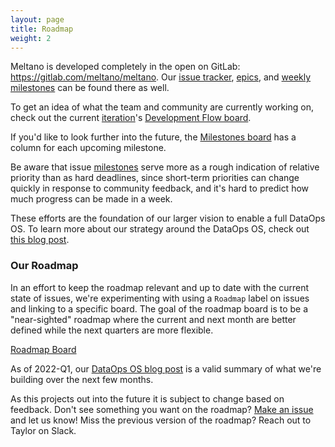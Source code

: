 ```yaml
---
layout: page
title: Roadmap
weight: 2
---
```


Meltano is developed completely in the open on GitLab: <https://gitlab.com/meltano/meltano>. Our [issue tracker](https://gitlab.com/groups/meltano/-/issues), [epics](https://gitlab.com/groups/meltano/-/epics), and [weekly milestones](https://gitlab.com/groups/meltano/-/milestones) can be found there as well.

To get an idea of what the team and community are currently working on, check out the current [iteration](/company/using-gitlab#iterations)'s [Development Flow board](https://gitlab.com/groups/meltano/-/boards/536761?scope=all&utf8=%E2%9C%93&milestone_title=%23upcoming).

If you'd like to look further into the future, the [Milestones board](https://gitlab.com/groups/meltano/-/boards/536761?not[label_name][]=valuestream::Business+Operation&not[label_name][]=kind::Non-Product&iteration_id=Current) has a column for each upcoming milestone.

Be aware that issue [milestones](/company/using-gitlab#milestones) serve more as a rough indication of relative priority than as hard deadlines,
since short-term priorities can change quickly in response to community feedback, and it's hard to predict how much progress can be made in a week.

These efforts are the foundation of our larger vision to enable a full DataOps OS.
To learn more about our strategy around the DataOps OS, check out [this blog post](https://meltano.com/blog/our-strategy-to-achieving-meltanos-ambitious-mission-and-vision/).

### Our Roadmap

In an effort to keep the roadmap relevant and up to date with the current state of issues, we're experimenting with using a `Roadmap` label on issues and linking to a specific board.
The goal of the roadmap board is to be a "near-sighted" roadmap where the current and next month are better defined while the next quarters are more flexible.

[Roadmap Board](https://gitlab.com/groups/meltano/-/boards/3860358?label_name[]=Roadmap)

As of 2022-Q1, our [DataOps OS blog post](https://meltano.com/blog/our-next-steps-for-building-the-dataops-os/) is a valid summary of what we're building over the next few months. 

As this projects out into the future it is subject to change based on feedback.
Don't see something you want on the roadmap? [Make an issue](https://gitlab.com/meltano/meltano/-/issues) and let us know! Miss the previous version of the roadmap? Reach out to Taylor on Slack.
